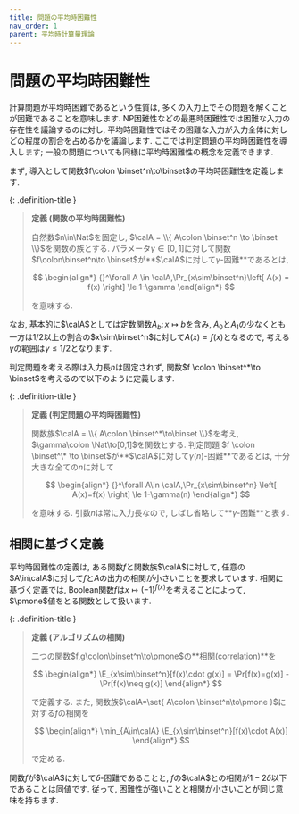 ```yaml
---
title: 問題の平均時困難性
nav_order: 1
parent: 平均時計算量理論
---
```

# 問題の平均時困難性

計算問題が平均時困難であるという性質は, 多くの入力上でその問題を解くことが困難であることを意味します.
NP困難性などの最悪時困難性では困難な入力の存在性を議論するのに対し, 平均時困難性ではその困難な入力が入力全体に対しどの程度の割合を占めるかを議論します.
ここでは判定問題の平均時困難性を導入します; 一般の問題についても同様に平均時困難性の概念を定義できます.

まず, 導入として関数$f\colon \binset^n\to\binset$の平均時困難性を定義します.

{: .definition-title }
> **定義 (関数の平均時困難性)**
>
> 自然数$n\in\Nat$を固定し, $\calA = \\{ A\colon \binset^n \to \binset \\}$を関数の族とする.
> パラメータ$\gamma\in[0,1]$に対して関数$f\colon\binset^n\to \binset$が**$\calA$に対して$\gamma$-困難**であるとは,
> 
> $$
  \begin{align*}
    {}^\forall A \in \calA,\Pr_{x\sim\binset^n}\left[ A(x) = f(x) \right] \le 1-\gamma
  \end{align*}
> $$
>
> を意味する.

なお, 基本的に$\calA$としては定数関数$A_b\colon x\mapsto b$を含み, $A_0$と$A_1$の少なくとも一方は$1/2$以上の割合の$x\sim\binset^n$に対して$A(x)=f(x)$となるので, 考える$\gamma$の範囲は$\gamma \le 1/2$となります.

判定問題を考える際は入力長$n$は固定されず, 関数$f \colon \binset^*\to \binset$を考えるので以下のように定義します.

{: .definition-title }
> **定義 (判定問題の平均時困難性)**
>
> 関数族$\calA = \\{ A\colon \binset^*\to\binset \\}$を考え, $\gamma\colon \Nat\to[0,1]$を関数とする.
> 判定問題 $f \colon \binset^\* \to \binset$が**$\calA$に対して$\gamma(n)$-困難**であるとは, 十分大きな全ての$n$に対して
> 
> $$
  \begin{align*}
    {}^\forall A\in \calA,\Pr_{x\sim\binset^n} \left[ A(x)=f(x) \right] \le 1-\gamma(n)
  \end{align*}
> $$
>
> を意味する. 引数$n$は常に入力長なので, しばし省略して**$\gamma$-困難**と表す.

## 相関に基づく定義

平均時困難性の定義は, ある関数$f$と関数族$\calA$に対して, 任意の$A\in\calA$に対して$f$と$A$の出力の相関が小さいことを要求しています.
相関に基づく定義では, Boolean関数$f$は$x\mapsto (-1)^{f(x)}$を考えることによって, $\pmone$値をとる関数として扱います.

{: .definition-title }
> **定義 (アルゴリズムの相関)**
>
> 二つの関数$f,g\colon\binset^n\to\pmone$の**相関(correlation)**を
>
>$$
  \begin{align*}
    \E_{x\sim\binset^n}[f(x)\cdot g(x)] = \Pr[f(x)=g(x)] - \Pr[f(x)\neq g(x)]
  \end{align*}
>$$
>
> で定義する. また, 関数族$\calA=\set{ A\colon \binset^n\to\pmone }$に対する$f$の相関を
> 
> $$
  \begin{align*}
    \min_{A\in\calA} \E_{x\sim\binset^n}[f(x)\cdot A(x)]
  \end{align*}
> $$
>
> で定める.

関数$f$が$\calA$に対して$\delta$-困難であることと, $f$の$\calA$との相関が$1-2\delta$以下であることは同値です.
従って, 困難性が強いことと相関が小さいことが同じ意味を持ちます.



